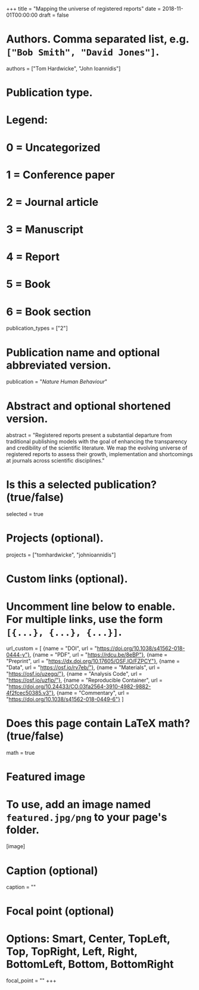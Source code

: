 +++
title = "Mapping the universe of registered reports"
date = 2018-11-01T00:00:00
draft = false

# Authors. Comma separated list, e.g. `["Bob Smith", "David Jones"]`.
authors = ["Tom Hardwicke", "John Ioannidis"]

# Publication type.
# Legend:
# 0 = Uncategorized
# 1 = Conference paper
# 2 = Journal article
# 3 = Manuscript
# 4 = Report
# 5 = Book
# 6 = Book section
publication_types = ["2"]

# Publication name and optional abbreviated version.
publication = "*Nature Human Behaviour*"

# Abstract and optional shortened version.
abstract = "Registered reports present a substantial departure from traditional publishing models with the goal of enhancing the transparency and credibility of the scientific literature. We map the evolving universe of registered reports to assess their growth, implementation and shortcomings at journals across scientific disciplines."

# Is this a selected publication? (true/false)
selected = true

# Projects (optional).
projects = ["tomhardwicke", "johnioannidis"]

# Custom links (optional).
#   Uncomment line below to enable. For multiple links, use the form `[{...}, {...}, {...}]`.
url_custom = [
{name = "DOI", url = "https://doi.org/10.1038/s41562-018-0444-y"},
{name = "PDF", url = "https://rdcu.be/8eBP"},
{name = "Preprint", url = "https://dx.doi.org/10.17605/OSF.IO/FZPCY"},
{name = "Data", url = "https://osf.io/rv7eb/"},
{name = "Materials", url = "https://osf.io/uzegq/"},
{name = "Analysis Code", url = "https://osf.io/uzfjp/"},
{name = "Reproducible Container", url = "https://doi.org/10.24433/CO.03fa2564-3910-4982-9882-4f2fcec50385.v3"},
{name = "Commentary", url = "https://doi.org/10.1038/s41562-018-0449-6"}
]

# Does this page contain LaTeX math? (true/false)
math = true

# Featured image
# To use, add an image named `featured.jpg/png` to your page's folder. 
[image]
  # Caption (optional)
  caption = ""

  # Focal point (optional)
  # Options: Smart, Center, TopLeft, Top, TopRight, Left, Right, BottomLeft, Bottom, BottomRight
  focal_point = ""
+++
